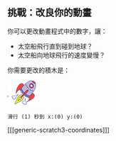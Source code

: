 ## 挑戰：改良你的動畫

你可以更改動畫程式中的數字，讓：

+ 太空船飛行直到碰到地球？
+ 太空船向地球飛行的速度變慢？

你需要更改的積木是：

![太空船角色](images/sprite-spaceship.png)

```blocks3
滑行 (1) 秒到 x:(0) y:(0)
```

[[[generic-scratch3-coordinates]]]